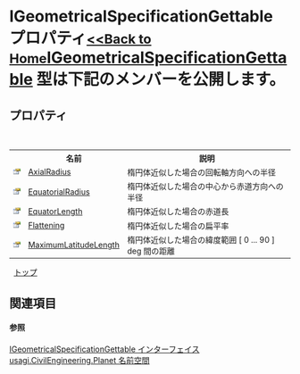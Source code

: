 # IGeometricalSpecificationGettable プロパティ<small>[<<Back to Home](https://github.com/usagi/usagi.cs/blob/master/Help/Home.md)</small><a href="T_usagi_CivilEngineering_Planet_IGeometricalSpecificationGettable.md">IGeometricalSpecificationGettable</a> 型は下記のメンバーを公開します。


## プロパティ
&nbsp;<table><tr><th></th><th>名前</th><th>説明</th></tr><tr><td>![Public プロパティ](media/pubproperty.gif "Public プロパティ")</td><td><a href="P_usagi_CivilEngineering_Planet_IGeometricalSpecificationGettable_AxialRadius.md">AxialRadius</a></td><td>
楕円体近似した場合の回転軸方向への半径</td></tr><tr><td>![Public プロパティ](media/pubproperty.gif "Public プロパティ")</td><td><a href="P_usagi_CivilEngineering_Planet_IGeometricalSpecificationGettable_EquatorialRadius.md">EquatorialRadius</a></td><td>
楕円体近似した場合の中心から赤道方向への半径</td></tr><tr><td>![Public プロパティ](media/pubproperty.gif "Public プロパティ")</td><td><a href="P_usagi_CivilEngineering_Planet_IGeometricalSpecificationGettable_EquatorLength.md">EquatorLength</a></td><td>
楕円体近似した場合の赤道長</td></tr><tr><td>![Public プロパティ](media/pubproperty.gif "Public プロパティ")</td><td><a href="P_usagi_CivilEngineering_Planet_IGeometricalSpecificationGettable_Flattening.md">Flattening</a></td><td>
楕円体近似した場合の扁平率</td></tr><tr><td>![Public プロパティ](media/pubproperty.gif "Public プロパティ")</td><td><a href="P_usagi_CivilEngineering_Planet_IGeometricalSpecificationGettable_MaximumLatitudeLength.md">MaximumLatitudeLength</a></td><td>
楕円体近似した場合の緯度範囲 [ 0 ... 90 ] deg 間の距離</td></tr></table>&nbsp;
<a href="#igeometricalspecificationgettable-プロパティ">トップ</a>

## 関連項目


#### 参照
<a href="T_usagi_CivilEngineering_Planet_IGeometricalSpecificationGettable.md">IGeometricalSpecificationGettable インターフェイス</a><br /><a href="N_usagi_CivilEngineering_Planet.md">usagi.CivilEngineering.Planet 名前空間</a><br />